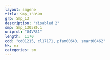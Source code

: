```yaml
---
layout: smgene
title: Smp_130580
grp: Smp_13
description: "disabled 2"
smp: Smp_130580.1
uniprot: "G4VRS1"
length:  1170
cdd: "cd01215, cl17171, pfam00640, smart00462"
kk: ns
categories: sm
---
```

